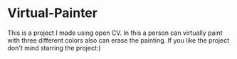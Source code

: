 # Virtual-Painter
This is a project I made using open CV. In this a person can virtually paint with three different colors also can erase the painting. If you like the project don't mind starring the project:)
